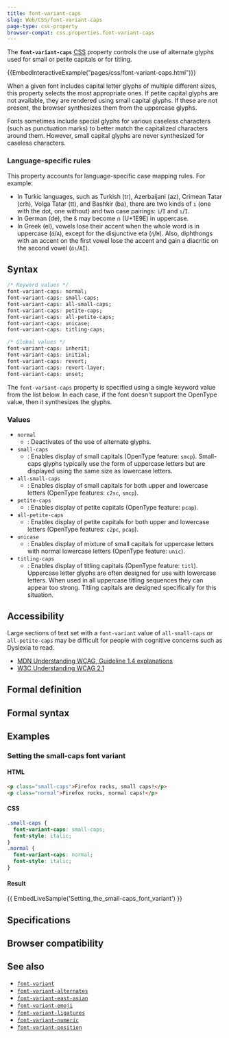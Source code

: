 ```yaml
---
title: font-variant-caps
slug: Web/CSS/font-variant-caps
page-type: css-property
browser-compat: css.properties.font-variant-caps
---
```




The **`font-variant-caps`** [CSS](/Web/CSS) property controls the use of alternate glyphs used for small or petite capitals or for titling.

{{EmbedInteractiveExample("pages/css/font-variant-caps.html")}}

When a given font includes capital letter glyphs of multiple different sizes, this property selects the most appropriate ones. If petite capital glyphs are not available, they are rendered using small capital glyphs. If these are not present, the browser synthesizes them from the uppercase glyphs.

Fonts sometimes include special glyphs for various caseless characters (such as punctuation marks) to better match the capitalized characters around them. However, small capital glyphs are never synthesized for caseless characters.

### Language-specific rules

This property accounts for language-specific case mapping rules. For example:

- In Turkic languages, such as Turkish (tr), Azerbaijani (az), Crimean Tatar (crh), Volga Tatar (tt), and Bashkir (ba), there are two kinds of `i` (one with the dot, one without) and two case pairings: `i`/`İ` and `ı`/`I`.
- In German (de), the `ß` may become `ẞ` (U+1E9E) in uppercase.
- In Greek (el), vowels lose their accent when the whole word is in uppercase (`ά`/`Α`), except for the disjunctive eta (`ή`/`Ή`). Also, diphthongs with an accent on the first vowel lose the accent and gain a diacritic on the second vowel (`άι`/`ΑΪ`).

## Syntax

```css
/* Keyword values */
font-variant-caps: normal;
font-variant-caps: small-caps;
font-variant-caps: all-small-caps;
font-variant-caps: petite-caps;
font-variant-caps: all-petite-caps;
font-variant-caps: unicase;
font-variant-caps: titling-caps;

/* Global values */
font-variant-caps: inherit;
font-variant-caps: initial;
font-variant-caps: revert;
font-variant-caps: revert-layer;
font-variant-caps: unset;
```

The `font-variant-caps` property is specified using a single keyword value from the list below. In each case, if the font doesn't support the OpenType value, then it synthesizes the glyphs.

### Values

- `normal`
  - : Deactivates of the use of alternate glyphs.
- `small-caps`
  - : Enables display of small capitals (OpenType feature: `smcp`). Small-caps glyphs typically use the form of uppercase letters but are displayed using the same size as lowercase letters.
- `all-small-caps`
  - : Enables display of small capitals for both upper and lowercase letters (OpenType features: `c2sc`, `smcp`).
- `petite-caps`
  - : Enables display of petite capitals (OpenType feature: `pcap`).
- `all-petite-caps`
  - : Enables display of petite capitals for both upper and lowercase letters (OpenType features: `c2pc`, `pcap`).
- `unicase`
  - : Enables display of mixture of small capitals for uppercase letters with normal lowercase letters (OpenType feature: `unic`).
- `titling-caps`
  - : Enables display of titling capitals (OpenType feature: `titl`). Uppercase letter glyphs are often designed for use with lowercase letters. When used in all uppercase titling sequences they can appear too strong. Titling capitals are designed specifically for this situation.

## Accessibility

Large sections of text set with a `font-variant` value of `all-small-caps` or `all-petite-caps` may be difficult for people with cognitive concerns such as Dyslexia to read.

- [MDN Understanding WCAG, Guideline 1.4 explanations](/Web/Accessibility/Understanding_WCAG/Perceivable#guideline_1.4_make_it_easier_for_users_to_see_and_hear_content_including_separating_foreground_from_background)
- [W3C Understanding WCAG 2.1](https://www.w3.org/TR/WCAG21/#visual-presentation)

## Formal definition



## Formal syntax



## Examples

### Setting the small-caps font variant

#### HTML

```html
<p class="small-caps">Firefox rocks, small caps!</p>
<p class="normal">Firefox rocks, normal caps!</p>
```

#### CSS

```css
.small-caps {
  font-variant-caps: small-caps;
  font-style: italic;
}
.normal {
  font-variant-caps: normal;
  font-style: italic;
}
```

#### Result

{{ EmbedLiveSample('Setting_the_small-caps_font_variant') }}

## Specifications



## Browser compatibility



## See also

- [`font-variant`](/Web/CSS/font-variant)
- [`font-variant-alternates`](/Web/CSS/font-variant-alternates)
- [`font-variant-east-asian`](/Web/CSS/font-variant-east-asian)
- [`font-variant-emoji`](/Web/CSS/font-variant-emoji)
- [`font-variant-ligatures`](/Web/CSS/font-variant-ligatures)
- [`font-variant-numeric`](/Web/CSS/font-variant-numeric)
- [`font-variant-position`](/Web/CSS/font-variant-position)
